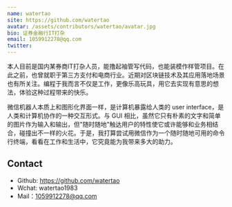 ```yaml
---
name: watertao
site: https://github.com/watertao
avatar: /assets/contributors/watertao/avatar.jpg
bio: 证券金融行IT打杂
email: 1059912278@qq.com
twitter: 
---
```


本人目前是国内某券商IT打杂人员，能撸起袖管写代码，也能装模作样管项目。在此之前，也曾就职于第三方支付和电商行业。近期对区块链技术及其应用落地场景也有所关注。编程于我而言不仅是工作，更像乐高玩具，用它去实现有意思的想法，体验这种过程带来的快乐。

微信机器人本质上和图形化界面一样，是计算机暴露给人类的 user interface，是人类和计算机协作的一种交互形式。与 GUI 相比，虽然它只有朴素的文字和简单的图片作为输入和输出，但"随时随地"触达用户的特性使它或许能够和业务相结合，碰撞出不一样的火花。于是，我打算尝试用微信作为一个随时随地可用的命令行终端，看看在工作和生活中，它究竟能为我带来多大的助力。

## Contact

- Github: <https://github.com/watertao>
- Wchat: watertao1983
- Mail：1059912278@qq.com
